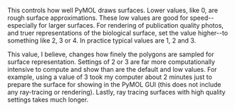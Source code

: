 This controls how well PyMOL draws surfaces. Lower values, like 0, are
rough surface approximations. These low values are good for
speed\--especially for larger surfaces. For rendering of publication
quality photos, and truer representations of the biological surface, set
the value higher\--to something like 2, 3 or 4. In practice typical
values are 1, 2 and 3.

This value, I believe, changes how finely the polygons are sampled for
surface representation. Settings of 2 or 3 are far more computationally
intensive to compute and show than are the default and low values. For
example, using a value of 3 took my computer about 2 minutes just to
prepare the surface for showing in the PyMOL GUI (this does not include
any ray-tracing or rendering). Lastly, ray tracing surfaces with high
quality settings takes much longer.
